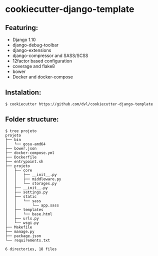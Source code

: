 # cookiecutter-django-template

## Featuring:

* Django 1.10
* django-debug-toolbar
* django-extensions
* django-compressor and SASS/SCSS
* 12factor based configuration
* coverage and flake8
* bower
* Docker and docker-compose

## Instalation:

    $ cookiecutter https://github.com/dvl/cookiecutter-django-template
    
## Folder structure:

    $ tree projeto
    projeto
    ├── bin
    │   └── gosu-amd64
    ├── bower.json
    ├── docker-compose.yml
    ├── Dockerfile
    ├── entrypoint.sh
    ├── projeto
    │   ├── core
    │   │   ├── __init__.py
    │   │   ├── middleware.py
    │   │   └── storages.py
    │   ├── __init__.py
    │   ├── settings.py
    │   ├── static
    │   │   └── sass
    │   │       └── app.sass
    │   ├── templates
    │   │   └── base.html
    │   ├── urls.py
    │   └── wsgi.py
    ├── Makefile
    ├── manage.py
    ├── package.json
    └── requirements.txt

    6 directories, 18 files

